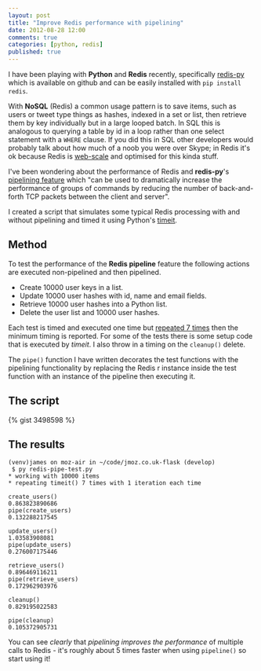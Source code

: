 ```yaml
---
layout: post
title: "Improve Redis performance with pipelining"
date: 2012-08-28 12:00
comments: true
categories: [python, redis]
published: true
---
```

I have been playing with **Python** and **Redis** recently, specifically [redis-py](https://github.com/andymccurdy/redis-py) which is available on github and can be easily installed with `pip install redis`.

With **NoSQL** (Redis) a common usage pattern is to save items, such as users or tweet type things as hashes, indexed in a set or list, then retrieve them by key individually but in a large looped batch.  In SQL this is analogous to querying a table by id in a loop rather than one select statement with a `WHERE` clause.  If you did this in SQL other developers would probably talk about how much of a noob you were over Skype; in Redis it's ok because Redis is [web-scale](http://www.mongodb-is-web-scale.com/) and optimised for this kinda stuff.

I've been wondering about the performance of Redis and **redis-py**'s [pipelining feature](https://github.com/andymccurdy/redis-py#pipelines) which "can be used to dramatically increase the performance of groups of commands by reducing the number of back-and-forth TCP packets between the client and server".  

I created a script that simulates some typical Redis processing with and without pipelining and timed it using Python's [timeit](http://docs.python.org/library/timeit.html).

## Method

To test the performance of the **Redis pipeline** feature the following actions are executed non-pipelined and then pipelined.

- Create 10000 user keys in a list.
- Update 10000 user hashes with id, name and email fields.
- Retrieve 10000 user hashes into a Python list.
- Delete the user list and 10000 user hashes.

Each test is timed and executed one time but [repeated 7 times](http://stackoverflow.com/a/8220943/68534) then the minimum timing is reported.  For some of the tests there is some setup code that is executed by *timeit*.  I also throw in a timing on the `cleanup()` delete.

The `pipe()` function I have written decorates the test functions with the pipelining functionality by replacing the Redis r instance inside the test function with an instance of the pipeline then executing it.

## The script

{% gist 3498598 %}

## The results

	(venv)james on moz-air in ~/code/jmoz.co.uk-flask (develop)
	 $ py redis-pipe-test.py 
	* working with 10000 items
	* repeating timeit() 7 times with 1 iteration each time

	create_users()
	0.863823890686
	pipe(create_users)
	0.132288217545

	update_users()
	1.03583908081
	pipe(update_users)
	0.276007175446

	retrieve_users()
	0.896469116211
	pipe(retrieve_users)
	0.172962903976

	cleanup()
	0.829195022583

	pipe(cleanup)
	0.105372905731

You can see *clearly* that *pipelining improves the performance* of multiple calls to Redis - it's roughly about 5 times faster when using `pipeline()` so start using it!
